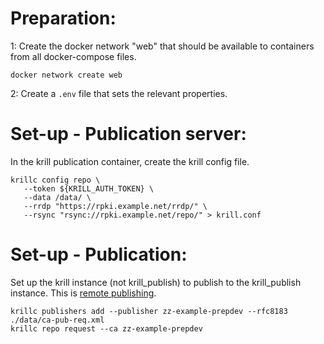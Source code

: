 Preparation:
============

1: Create the docker network "web" that should be available to containers from
all docker-compose files.

```
docker network create web
```

2: Create a `.env` file that sets the relevant properties.

Set-up - Publication server:
============================

In the krill publication container, create the krill config file.
```
krillc config repo \
   --token ${KRILL_AUTH_TOKEN} \
   --data /data/ \
   --rrdp "https://rpki.example.net/rrdp/" \
   --rsync "rsync://rpki.example.net/repo/" > krill.conf
```

Set-up - Publication:
=====================

Set up the krill instance (not krill_publish) to publish to the krill_publish
instance. This is [remote publishing](https://rpki.readthedocs.io/en/latest/krill/remote-publishing.html#doc-krill-remote-publishing).

```
krillc publishers add --publisher zz-example-prepdev --rfc8183 ./data/ca-pub-req.xml
krillc repo request --ca zz-example-prepdev
```
